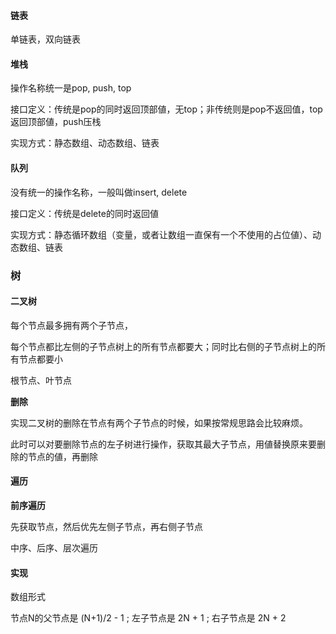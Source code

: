 
#### 链表

单链表，双向链表



#### 堆栈

操作名称统一是pop, push, top 

接口定义：传统是pop的同时返回顶部値，无top；非传统则是pop不返回值，top返回顶部値，push压栈

实现方式：静态数组、动态数组、链表



#### 队列

没有统一的操作名称，一般叫做insert, delete  

接口定义：传统是delete的同时返回値  

实现方式：静态循环数组（变量，或者让数组一直保有一个不使用的占位値）、动态数组、链表



### 树

#### 二叉树

每个节点最多拥有两个子节点，

每个节点都比左侧的子节点树上的所有节点都要大；同时比右侧的子节点树上的所有节点都要小  

根节点、叶节点  

**删除**

实现二叉树的删除在节点有两个子节点的时候，如果按常规思路会比较麻烦。  

此时可以对要删除节点的左子树进行操作，获取其最大子节点，用値替换原来要删除的节点的値，再删除  

#### 遍历

**前序遍历**

先获取节点，然后优先左侧子节点，再右侧子节点  

中序、后序、层次遍历

#### 实现

数组形式

节点N的父节点是 (N+1)/2 - 1 ; 左子节点是 2N + 1 ; 右子节点是 2N + 2  



